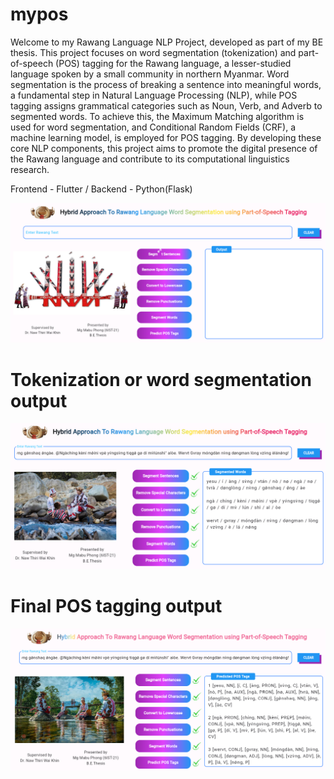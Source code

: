 # mypos
Welcome to my Rawang Language NLP Project, developed as part of my BE thesis. This project focuses on word segmentation (tokenization) and part-of-speech (POS) tagging for the Rawang language, a lesser-studied language spoken by a small community in northern Myanmar. Word segmentation is the process of breaking a sentence into meaningful words, a fundamental step in Natural Language Processing (NLP), while POS tagging assigns grammatical categories such as Noun, Verb, and Adverb to segmented words. To achieve this, the Maximum Matching algorithm is used for word segmentation, and Conditional Random Fields (CRF), a machine learning model, is employed for POS tagging. By developing these core NLP components, this project aims to promote the digital presence of the Rawang language and contribute to its computational linguistics research. 

Frontend - Flutter /
Backend - Python(Flask)

![image_alt](https://github.com/mabuphongram/NLP-Rawang-Language-Thesis-UI-Flutter/blob/cb4b33ad6e51c06b1b6ce5222c2a5266931df91d/Screenshot%202024-08-31%20132544.png)

# Tokenization or word segmentation output
![image_alt](https://github.com/mabuphongram/NLP-Rawang-Language-Thesis-UI-Flutter/blob/8baea65b0a571a932f9e598f7f5cadaea51f2662/Screenshot%202024-08-31%20134151.png)

# Final POS tagging output 
![image_alt](https://github.com/mabuphongram/NLP-Rawang-Language-Thesis-UI-Flutter/blob/9d28446ea122c5eb7e5e02d96d3851cb24627aa0/Screenshot%202024-08-31%20135133.png)
